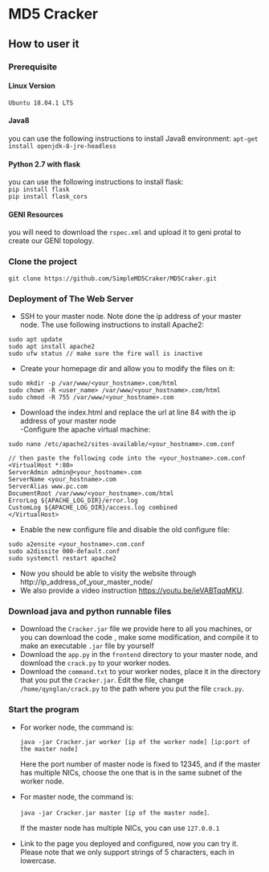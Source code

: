 # MD5 Cracker

## How to user it

### Prerequisite
#### Linux Version
`Ubuntu 18.04.1 LTS` 

#### Java8
you can use the following instructions to install Java8 environment:
`apt-get install openjdk-8-jre-headless`

#### Python 2.7 with flask
you can use the following instructions to install flask:  
`pip install flask`  
`pip install flask_cors`

#### GENI Resources  
you will need to download the `rspec.xml` and upload it to geni protal to create our GENI topology.  

### Clone the project
`git clone https://github.com/SimpleMD5Craker/MD5Craker.git`

### Deployment of The Web Server
- SSH to your master node. Note done the ip address of your master node. The use following instructions to install Apache2:  
```
sudo apt update
sudo apt install apache2
sudo ufw status // make sure the fire wall is inactive
```  
- Create your homepage dir and allow you to modify the files on it:  
```
sudo mkdir -p /var/www/<your_hostname>.com/html
sudo chown -R <user_name> /var/www/<your_hostname>.com/html
sudo chmod -R 755 /var/www/<your_hostname>.com
```  
- Download the index.html and replace the url at line 84 with the ip address of your master node  
-Configure the apache virtual machine:  
```
sudo nano /etc/apache2/sites-available/<your_hostname>.com.conf

// then paste the following code into the <your_hostname>.com.conf
<VirtualHost *:80>
ServerAdmin admin@<your_hostname>.com
ServerName <your_hostname>.com
ServerAlias www.pc.com
DocumentRoot /var/www/<your_hostname>.com/html
ErrorLog ${APACHE_LOG_DIR}/error.log
CustomLog ${APACHE_LOG_DIR}/access.log combined
</VirtualHost>
```
- Enable the new configure file and disable the old configure file:
```
sudo a2ensite <your_hostname>.com.conf
sudo a2dissite 000-default.conf
sudo systemctl restart apache2
```
- Now you should be able to visity the website through http://ip_address_of_your_master_node/
- We also provide a video instruction https://youtu.be/ieVABTqqMKU.


### Download java and python runnable files

- Download the `Cracker.jar` file we provide here to all you machines, or you can download the code , make some modification, and compile it to make an executable `.jar` file by yourself
- Download the `app.py` in the `frontend` directory to your master node, and download the `crack.py` to your worker nodes.
- Download the `command.txt` to your worker nodes, place it in the directory that you put the `Cracker.jar`. Edit the file,  change `/home/qynglan/crack.py` to the path where you put the file `crack.py`.



### Start the program

- For worker node, the command is:

  `java -jar Cracker.jar worker [ip of the worker node] [ip:port of the master node]`

  Here the port number of master node is fixed to 12345, and if the master has multiple NICs, choose the one that is in the same subnet of the worker node.

- For master node, the command is:

  `java -jar Cracker.jar master [ip of the master node]`.

  If the master node has multiple NICs, you can use `127.0.0.1`

- Link to the page you deployed and configured, now you can try it. Please note that we only support strings of 5 characters, each in lowercase.



